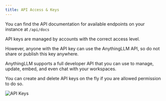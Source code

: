 ```yaml
---
title: API Access & Keys
---
```


You can find the API documentation for available endpoints on your instance at `/api/docs`

API keys are managed by accounts with the correct access level.

However, anyone with the API key can use the AnythingLLM API, so do not share or publish this key anywhere.

AnythingLLM supports a full developer API that you can use to manage, update, embed, and even chat with your workspaces.

You can create and delete API keys on the fly if you are allowed permission to do so.

![API Keys](/img/api-keys.png)
